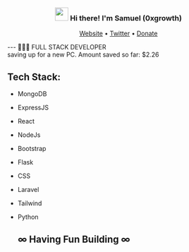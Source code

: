<!-- Heading -->
<h3 align="center"><img src = "https://raw.githubusercontent.com/MartinHeinz/MartinHeinz/master/wave.gif" width = 30px> Hi there! I'm Samuel (0xgrowth)</h3>

<!-- Profile Views -->



<p align="center">
  <a href="https://www.0xgrowth.netlify.app">Website</a> •
  <a href="https://twitter.com/0x_growth">Twitter</a>
 • 
<a href="https://link.trustwallet.com/send?coin=20000714&address=0x9Ab0bC96F06f941c320Ed762EF37c8A0EC00Fa2F&token_id=0x55d398326f99059fF775485246999027B3197955">Donate</a></p>

 <!-- About section -->

--- 👨🏽‍💻 FULL STACK DEVELOPER
<br>
saving up for a new PC. Amount saved so far: $2.26

## Tech Stack:
- MongoDB
- ExpressJS
- React
- NodeJs
- Bootstrap
- Flask
- CSS
- Laravel
- Tailwind
- Python

   
   ## ∞ Having Fun Building ∞

